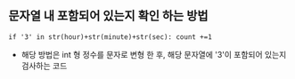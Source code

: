 ## 문자열 내 포함되어 있는지 확인 하는 방법 ##

``
                if '3' in str(hour)+str(minute)+str(sec):
                    count +=1
``
<br>
* 해당 방법은 int 형 정수를 문자로 변형 한 후, 해당 문자열에 '3'이 포함되어 있는지 검사하는 코드